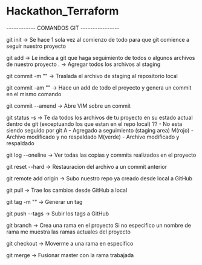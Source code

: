 # Hackathon_Terraform

------------ COMANDOS GIT ----------------

git init  -> Se hace 1 sola vez al comienzo de todo para que git comience a seguir nuestro proyecto

git add <archivo>  -> Le indica a git que haga seguimiento de todos o algunos archivos de nuestro proyecto
						.  -> Agregar todos los archivos al staging

git commit -m "<nombre commit>" -> Traslada el archivo de staging al repositorio local

git commit -am "<nombre commit>"  -> Hace un add de todo el proyecto y genera un commit en el mismo comando

git commit --amend  -> Abre VIM sobre un commit

git status -s  -> Te da todos los archivos de tu proyecto en su estado actual dentro de git (exceptuando los que estan en el repo local)
					?? - No esta siendo seguido por git
					A  - Agregado a seguimiento (staging area)
					M(rojo)  - Archivo modificado y no respaldado
					M(verde) - Archivo modificado y respaldado

git log --oneline  -> Ver todas las copias y commits realizados en el proyecto

git reset --hard <codigo de commit> -> Restauracion del archivo a un commit anterior

git remote add origin <http repositorio GitHub>  -> Subo nuestro repo ya creado desde local a GitHub

git pull  -> Trae los cambios desde GitHub a local

git tag <nombre tag> -m "<descripcion tag>"  -> Generar un tag 

git push --tags  -> Subir los tags a GitHub

git branch <nombre rama>  -> Crea una rama en el proyecto
								Si no especifico un nombre de rama me muestra las ramas actuales del proyecto

git checkout <nomre rama>  -> Moverme a una rama en especifico

git merge <nombre rama>  -> Fusionar master con la rama trabajada
